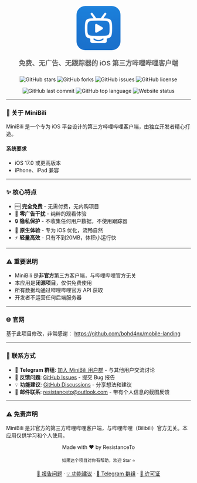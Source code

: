 <div align="center">
  <img src="public/MiniBili.png" alt="MiniBili Logo" width="120" height="120" style="border-radius: 24px;">

  <p style="font-size: 18px; color: #666; margin-bottom: 24px;">
    <strong>免费、无广告、无跟踪器的 iOS 第三方哔哩哔哩客户端</strong>
  </p>

  <p>
    <img alt="GitHub stars" src="https://img.shields.io/github/stars/ResistanceTo/MiniBili-WEB?style=flat-square&logo=github">
    <img alt="GitHub forks" src="https://img.shields.io/github/forks/ResistanceTo/MiniBili-WEB?style=flat-square&logo=github">
    <img alt="GitHub issues" src="https://img.shields.io/github/issues/ResistanceTo/MiniBili-WEB?style=flat-square&logo=github">
    <img alt="GitHub license" src="https://img.shields.io/github/license/ResistanceTo/MiniBili-WEB?style=flat-square">
  </p>

  <p>
    <img alt="GitHub last commit" src="https://img.shields.io/github/last-commit/ResistanceTo/MiniBili-WEB?style=flat-square&logo=github">
    <img alt="GitHub top language" src="https://img.shields.io/github/languages/top/ResistanceTo/MiniBili-WEB?style=flat-square">
    <img alt="Website status" src="https://img.shields.io/website?style=flat-square&url=https%3A%2F%2Fminibili.zhaohe.org">
  </p>
</div>

---

### 📱 关于 MiniBili

MiniBili 是一个专为 iOS 平台设计的第三方哔哩哔哩客户端，由独立开发者精心打造。

####  系统要求
- iOS 17.0 或更高版本
- iPhone、iPad 兼容

---

### ✨ 核心特点

- 🆓 **完全免费** - 无需付费，无内购项目
- 🚫 **零广告干扰** - 纯粹的观看体验
- 🔒 **隐私保护** - 不收集任何用户数据，不使用跟踪器
- 📱 **原生体验** - 专为 iOS 优化，流畅自然
- ⚡ **轻量高效** - 只有不到20MB，体积小运行快

---

### ⚠️ 重要说明

- MiniBili 是**非官方**第三方客户端，与哔哩哔哩官方无关
- 本应用是**闭源项目**，仅供免费使用
- 所有数据均通过哔哩哔哩官方 API 获取
- 开发者不运营任何后端服务器

---

### 🌐 官网

基于此项目修改，非常感谢： https://github.com/bohd4nx/mobile-landing

---


### 📮 联系方式

- 💬 **Telegram 群组**: [加入 MiniBili 用户群](https://t.me/MiniBiliGroup) - 与其他用户交流讨论
- 🐛 **反馈问题**: [GitHub Issues](https://github.com/ResistanceTo/MiniBili-WEB/issues) - 提交 Bug 报告
- 💡 **功能建议**: [GitHub Discussions](https://github.com/ResistanceTo/MiniBili-WEB/discussions) - 分享想法和建议
- 📧 **邮件联系**: [resistanceto@outlook.com](mailto:resistanceto@outlook.com) - 带有个人信息的截图反馈

---

### ⚠️ 免责声明

MiniBili 是非官方的第三方哔哩哔哩客户端，与哔哩哔哩（Bilibili）官方无关。本应用仅供学习和个人使用。

<div align="center">
  <p>Made with ❤️ by ResistanceTo</p>

  <p>
    <sub>如果这个项目对你有帮助，欢迎 Star ⭐</sub>
  </p>

  <p>
    <a href="https://github.com/ResistanceTo/MiniBili-WEB/issues">🐛 报告问题</a>
    ·
    <a href="https://github.com/ResistanceTo/MiniBili-WEB/discussions">💡 功能建议</a>
    ·
    <a href="https://t.me/MiniBiliGroup">💬 Telegram 群组</a>
    ·
    <a href="https://github.com/ResistanceTo/MiniBili-WEB/blob/main/LICENSE">📄 许可证</a>
  </p>
</div>